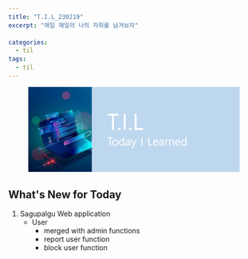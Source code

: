```yaml
---
title: "T.I.L_230219"
excerpt: "매일 매일의 나의 자취를 남겨보자"

categories:
  - til
tags:
  - til
---
```

<figure>
    <img src="/assets/images/til_image.png">
</figure>

## What's New for  Today   
1. Sagupalgu Web application
    - User
        - merged with admin functions
        - report user function
        - block user function
        